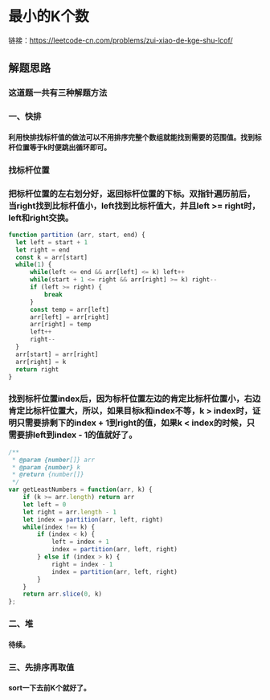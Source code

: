 # 最小的K个数
链接：<a href='https://leetcode-cn.com/problems/zui-xiao-de-kge-shu-lcof/'>https://leetcode-cn.com/problems/zui-xiao-de-kge-shu-lcof/</a>
## 解题思路
### 这道题一共有三种解题方法
### **一、快排**
#### 利用快排找标杆值的做法可以不用排序完整个数组就能找到需要的范围值。找到标杆位置等于k时便跳出循环即可。
### **找标杆位置**
### 把标杆位置的左右划分好，返回标杆位置的下标。双指针遍历前后，当right找到比标杆值小，left找到比标杆值大，并且left >= right时，left和right交换。
```js
function partition (arr, start, end) {
  let left = start + 1
  let right = end
  const k = arr[start]
  while(1) {
      while(left <= end && arr[left] <= k) left++
      while(start + 1 <= right && arr[right] >= k) right--
      if (left >= right) {
          break
      }
      const temp = arr[left]
      arr[left] = arr[right]
      arr[right] = temp
      left++
      right--
  }
  arr[start] = arr[right]
  arr[right] = k
  return right
}
```
### 找到标杆位置index后，因为标杆位置左边的肯定比标杆位置小，右边肯定比标杆位置大，所以，如果目标k和index不等，k > index时，证明只需要排剩下的index + 1到right的值，如果k < index的时候，只需要排left到index - 1的值就好了。
```js
/**
 * @param {number[]} arr
 * @param {number} k
 * @return {number[]}
 */
var getLeastNumbers = function(arr, k) {
    if (k >= arr.length) return arr
    let left = 0
    let right = arr.length - 1
    let index = partition(arr, left, right)
    while(index !== k) {
        if (index < k) {
            left = index + 1
            index = partition(arr, left, right)
        } else if (index > k) {
            right = index - 1
            index = partition(arr, left, right)
        }
    }
    return arr.slice(0, k)
};

```
### **二、堆**
#### 待续。

### **三、先排序再取值**
#### sort一下去前K个就好了。
